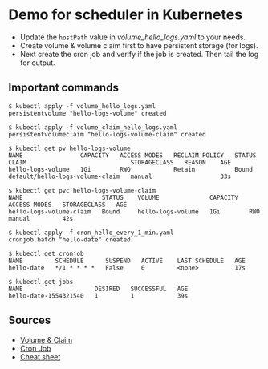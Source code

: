 # Demo for scheduler in Kubernetes

* Update the `hostPath` value in *volume_hello_logs.yaml* to your needs.
* Create volume & volume claim first to have persistent storage (for logs).
* Next create the cron job and verify if the job is created. Then tail the log for output.

## Important commands

``` shell
$ kubectl apply -f volume_hello_logs.yaml
persistentvolume "hello-logs-volume" created

$ kubectl apply -f volume_claim_hello_logs.yaml
persistentvolumeclaim "hello-logs-volume-claim" created

$ kubectl get pv hello-logs-volume
NAME                CAPACITY   ACCESS MODES   RECLAIM POLICY   STATUS    CLAIM                             STORAGECLASS   REASON    AGE
hello-logs-volume   1Gi        RWO            Retain           Bound     default/hello-logs-volume-claim   manual                   33s

$ kubectl get pvc hello-logs-volume-claim
NAME                      STATUS    VOLUME              CAPACITY   ACCESS MODES   STORAGECLASS   AGE
hello-logs-volume-claim   Bound     hello-logs-volume   1Gi        RWO            manual         42s

$ kubectl apply -f cron_hello_every_1_min.yaml
cronjob.batch "hello-date" created

$ kubectl get cronjob
NAME         SCHEDULE      SUSPEND   ACTIVE    LAST SCHEDULE   AGE
hello-date   */1 * * * *   False     0         <none>          17s

$ kubectl get jobs
NAME                    DESIRED   SUCCESSFUL   AGE
hello-date-1554321540   1         1            39s
```

## Sources

* [Volume & Claim](https://kubernetes.io/docs/tasks/configure-pod-container/configure-persistent-volume-storage/)
* [Cron Job](https://medium.com/jobteaser-dev-team/kubernetes-cronjob-101-56f0a8ea7ca2)
* [Cheat sheet](https://kubernetes.io/docs/reference/kubectl/cheatsheet/)
